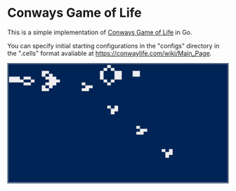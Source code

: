 # Conways Game of Life

This is a simple implementation of [Conways Game of Life](https://en.wikipedia.org/wiki/Conway%27s_Game_of_Life) in Go.

You can specify initial starting configurations in the "configs" directory in the ".cells" format avaliable at https://conwaylife.com/wiki/Main_Page.

![glider gun screenshot](images/glider-gun.jpeg)
